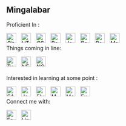 ## Mingalabar

<a name="languages"></a>

Proficient In :

[
<img alt="Git" width="26px" align="left" style="padding-right:10px;" src="https://cdn.jsdelivr.net/gh/devicons/devicon/icons/git/git-original.svg" />
](https://git-scm.com/)
[
<img alt="HTML5" width="26px" align="left" style="padding-right:10px;" src="https://cdn.jsdelivr.net/gh/devicons/devicon/icons/html5/html5-original.svg" />
][languages_anchor]
[
<img alt="CSS3" width="26px" align="left" style="padding-right:10px;" src="https://cdn.jsdelivr.net/gh/devicons/devicon/icons/css3/css3-original.svg" />
][languages_anchor]
[
<img alt="Bootstrap" width="26px" align="left" style="padding-right:10px;" src="https://cdn.jsdelivr.net/gh/devicons/devicon/icons/bootstrap/bootstrap-original.svg" />
](https://getbootstrap.com/)
[
<img alt="Javascript" width="26px" align="left" style="padding-right:10px;" src="https://cdn.jsdelivr.net/gh/devicons/devicon/icons/javascript/javascript-original.svg" />
][languages_anchor]
[
<img alt="React" width="26px" align="left" style="padding-right:10px;" src="https://cdn.jsdelivr.net/gh/devicons/devicon/icons/react/react-original.svg" />
](https://reactjs.org/)
[
<img alt="React Redux" width="26px" align="left" style="padding-right:10px;" src="https://cdn.jsdelivr.net/gh/devicons/devicon/icons/redux/redux-original.svg" />
](https://react-redux.js.org/)
[
<img alt="MaterialUI" width="26px" align="left" style="padding-right:10px;" src="https://cdn.jsdelivr.net/gh/devicons/devicon/icons/materialui/materialui-original.svg" />
](https://mui.com/)
<br/>

Things coming in line:

[
<img alt="Typescript" width="26px" align="left" style="padding-right:10px;" src="https://cdn.jsdelivr.net/gh/devicons/devicon/icons/typescript/typescript-original.svg" />
](https://www.typescriptlang.org/)
[
<img alt="NEXTjs" width="26px" align="left" style="padding-right:10px;" src="https://cdn.jsdelivr.net/gh/devicons/devicon/icons/nextjs/nextjs-original.svg" />
](https://nextjs.org/)
[
<img alt="NODEjs" width="26px" align="left" style="padding-right:10px;" src="https://cdn.jsdelivr.net/gh/devicons/devicon/icons/nodejs/nodejs-original.svg" />  
](https://nodejs.org/en/)
<br/>

Interested in learning at some point :

[
<img alt="SASS" width="26px" align="left" style="padding-right:10px;" src="https://cdn.jsdelivr.net/gh/devicons/devicon/icons/sass/sass-original.svg" />
](https://sass-lang.com/)
[
<img alt="Jest" width="26px" align="left" style="padding-right:10px;" src="https://cdn.jsdelivr.net/gh/devicons/devicon/icons/jest/jest-plain.svg" />
](https://jestjs.io/)
[
<img alt="Flutter" width="26px" align="left" style="padding-right:10px;" src="https://cdn.jsdelivr.net/gh/devicons/devicon/icons/flutter/flutter-original.svg" />
](https://flutter.dev/)
[
<img alt="MYSQL" width="26px" align="left" style="padding-right:10px;" src="https://cdn.jsdelivr.net/gh/devicons/devicon/icons/mysql/mysql-original.svg" />
](https://www.mysql.com/)
[
<img alt="MongoDB" width="26px" align="left" style="padding-right:10px;" src="https://cdn.jsdelivr.net/gh/devicons/devicon/icons/mongodb/mongodb-original.svg" />
](https://www.mongodb.com/)
[
<img alt="Express" width="26px" align="left" style="padding-right:10px;" src="https://cdn.jsdelivr.net/gh/devicons/devicon/icons/express/express-original-wordmark.svg" />
](https://expressjs.com/)
<br/>

Connect me with:

[
<img alt="Facebook" width="26px" align="left" style="padding-right:10px;" src="https://cdn.jsdelivr.net/gh/devicons/devicon/icons/facebook/facebook-original.svg"/>
](https://www.facebook.com/oshskar)
[
<img alt="LinkIn" width="26px" align="left" style="padding-right:10px;" src="https://cdn.jsdelivr.net/gh/devicons/devicon/icons/linkedin/linkedin-original.svg"/>
](https://www.linkedin.com/in/ohk-soe-htet/)

[languages_anchor]: #languages
